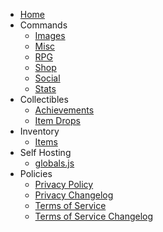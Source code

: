 <!-- docs/_sidebar.md -->

* [Home](/)
* Commands
    - [Images](/commands/images)
    - [Misc](/commands/misc)
    - [RPG](/commands/rpg)
    - [Shop](/commands/shop)
    - [Social](/commands/social)
    - [Stats](/commands/stats)
* Collectibles
    - [Achievements](/collectibles/achievements)
    - [Item Drops](/collectibles/itemdrops)
* Inventory
    - [Items](/inventory/items)
* Self Hosting
    - [globals.js](/self-hosting/globals)
* Policies
    - [Privacy Policy](/policies/privacy)
    - [Privacy Changelog](/policies/privacy-changelog)
    - [Terms of Service](/policies/tos)
    - [Terms of Service Changelog](/policies/tos-changelog)